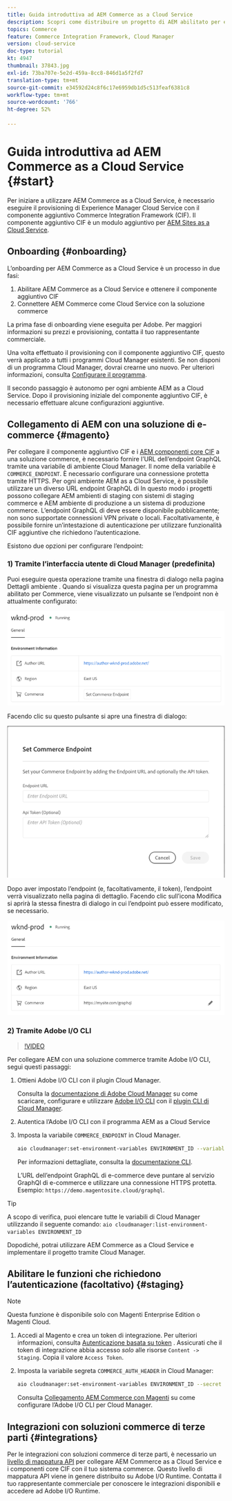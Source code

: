 ```yaml
---
title: Guida introduttiva ad AEM Commerce as a Cloud Service
description: Scopri come distribuire un progetto di AEM abilitato per e-commerce in un ambiente in esecuzione AEM as a Cloud Service. Utilizza le funzioni di Adobe Cloud Manager e una pipeline CI/CD per creare la vetrina di riferimento di Venia in un ambiente in esecuzione.
topics: Commerce
feature: Commerce Integration Framework, Cloud Manager
version: cloud-service
doc-type: tutorial
kt: 4947
thumbnail: 37843.jpg
exl-id: 73ba707e-5e2d-459a-8cc8-846d1a5f2fd7
translation-type: tm+mt
source-git-commit: e34592d24c8f6c17e6959db1d5c513feaf6381c8
workflow-type: tm+mt
source-wordcount: '766'
ht-degree: 52%

---
```


# Guida introduttiva ad AEM Commerce as a Cloud Service {#start}

Per iniziare a utilizzare AEM Commerce as a Cloud Service, è necessario eseguire il provisioning di Experience Manager Cloud Service con il componente aggiuntivo Commerce Integration Framework (CIF). Il componente aggiuntivo CIF è un modulo aggiuntivo per [AEM Sites as a Cloud Service](https://docs.adobe.com/content/help/it-IT/experience-manager-cloud-service/sites/home.html).

## Onboarding {#onboarding}

L’onboarding per AEM Commerce as a Cloud Service è un processo in due fasi:

1. Abilitare AEM Commerce as a Cloud Service e ottenere il componente aggiuntivo CIF
2. Connettere AEM Commerce come Cloud Service con la soluzione commerce

La prima fase di onboarding viene eseguita per Adobe. Per maggiori informazioni su prezzi e provisioning, contatta il tuo rappresentante commerciale.

Una volta effettuato il provisioning con il componente aggiuntivo CIF, questo verrà applicato a tutti i programmi Cloud Manager esistenti. Se non disponi di un programma Cloud Manager, dovrai crearne uno nuovo. Per ulteriori informazioni, consulta [Configurare il programma](https://docs.adobe.com/content/help/it-IT/experience-manager-cloud-manager/using/getting-started/setting-up-program.html).

Il secondo passaggio è autonomo per ogni ambiente AEM as a Cloud Service. Dopo il provisioning iniziale del componente aggiuntivo CIF, è necessario effettuare alcune configurazioni aggiuntive.

## Collegamento di AEM con una soluzione di e-commerce {#magento}

Per collegare il componente aggiuntivo CIF e i [AEM componenti core CIF](https://github.com/adobe/aem-core-cif-components) a una soluzione commerce, è necessario fornire l’URL dell’endpoint GraphQL tramite una variabile di ambiente Cloud Manager. Il nome della variabile è `COMMERCE_ENDPOINT`. È necessario configurare una connessione protetta tramite HTTPS.
Per ogni ambiente AEM as a Cloud Service, è possibile utilizzare un diverso URL endpoint GraphQL di In questo modo i progetti possono collegare AEM ambienti di staging con sistemi di staging commerce e AEM ambiente di produzione a un sistema di produzione commerce. L’endpoint GraphQL di deve essere disponibile pubblicamente; non sono supportate connessioni VPN private o locali. Facoltativamente, è possibile fornire un’intestazione di autenticazione per utilizzare funzionalità CIF aggiuntive che richiedono l’autenticazione.

Esistono due opzioni per configurare l’endpoint:

### 1) Tramite l’interfaccia utente di Cloud Manager (predefinita)

Puoi eseguire questa operazione tramite una finestra di dialogo nella pagina Dettagli ambiente . Quando si visualizza questa pagina per un programma abilitato per Commerce, viene visualizzato un pulsante se l’endpoint non è attualmente configurato:

![Implementazione finale del badge eco-compatibile](/help/commerce-cloud/assets/commerce-cmui.png)

Facendo clic su questo pulsante si apre una finestra di dialogo:

![Implementazione finale del badge eco-compatibile](/help/commerce-cloud/assets/commerce-cm-endpoint.png)

Dopo aver impostato l’endpoint (e, facoltativamente, il token), l’endpoint verrà visualizzato nella pagina di dettaglio. Facendo clic sull’icona Modifica si aprirà la stessa finestra di dialogo in cui l’endpoint può essere modificato, se necessario.

![Implementazione finale del badge eco-compatibile](/help/commerce-cloud/assets/commerce-cmui-done.png)

### 2) Tramite Adobe I/O CLI

>[!VIDEO](https://video.tv.adobe.com/v/37843?quality=12&learn=on)

Per collegare AEM con una soluzione commerce tramite Adobe I/O CLI, segui questi passaggi:

1. Ottieni Adobe I/O CLI con il plugin Cloud Manager.

   Consulta la [documentazione di Adobe Cloud Manager](https://docs.adobe.com/content/help/it-IT/experience-manager-cloud-manager/using/introduction-to-cloud-manager.html) su come scaricare, configurare e utilizzare [Adobe I/O CLI](https://github.com/adobe/aio-cli) con il [plugin CLI di Cloud Manager](https://github.com/adobe/aio-cli-plugin-cloudmanager).

2. Autentica l’Adobe I/O CLI con il programma AEM as a Cloud Service

3. Imposta la variabile `COMMERCE_ENDPOINT` in Cloud Manager.

   ```bash
   aio cloudmanager:set-environment-variables ENVIRONMENT_ID --variable COMMERCE_ENDPOINT "<Magento GraphQL endpoint URL>"
   ```

   Per informazioni dettagliate, consulta la [documentazione CLI](https://github.com/adobe/aio-cli-plugin-cloudmanager#aio-cloudmanagerset-environment-variables-environmentid).

   L’URL dell’endpoint GraphQL di e-commerce deve puntare al servizio GraphQl di e-commerce e utilizzare una connessione HTTPS protetta. Esempio: `https://demo.magentosite.cloud/graphql`.

>[!TIP]
>
>A scopo di verifica, puoi elencare tutte le variabili di Cloud Manager utilizzando il seguente comando: `aio cloudmanager:list-environment-variables ENVIRONMENT_ID`

Dopodiché, potrai utilizzare AEM Commerce as a Cloud Service e implementare il progetto tramite Cloud Manager.

## Abilitare le funzioni che richiedono l’autenticazione (facoltativo) {#staging}

>[!NOTE]
>
>Questa funzione è disponibile solo con Magenti Enterprise Edition o Magenti Cloud.

1. Accedi al Magento e crea un token di integrazione. Per ulteriori informazioni, consulta [Autenticazione basata su token](https://devdocs.magento.com/guides/v2.4/get-started/authentication/gs-authentication-token.html#integration-tokens) . Assicurati che il token di integrazione abbia accesso *solo* alle risorse `Content -> Staging`. Copia il valore `Access Token`.

1. Imposta la variabile segreta `COMMERCE_AUTH_HEADER` in Cloud Manager:

   ```bash
   aio cloudmanager:set-environment-variables ENVIRONMENT_ID --secret COMMERCE_AUTH_HEADER "Authorization: Bearer <Access Token>"
   ```

   Consulta [Collegamento AEM Commerce con Magenti](#magento) su come configurare l’Adobe I/O CLI per Cloud Manager.

## Integrazioni con soluzioni commerce di terze parti {#integrations}

Per le integrazioni con soluzioni commerce di terze parti, è necessario un [livello di mappatura API](architecture/third-party.md) per collegare AEM Commerce as a Cloud Service e i componenti core CIF con il tuo sistema commerce. Questo livello di mappatura API viene in genere distribuito su Adobe I/O Runtime. Contatta il tuo rappresentante commerciale per conoscere le integrazioni disponibili e accedere ad Adobe I/O Runtime.
